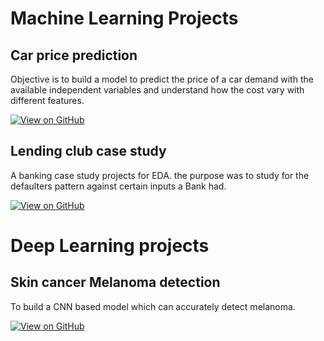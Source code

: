 # Machine Learning Projects 
## Car price prediction

Objective is to build a model to predict the price of a car demand with the available independent variables 
and understand how the cost vary with different features.

[![View on GitHub](https://img.shields.io/badge/GitHub-View_on_GitHub-blue?logo=GitHub)](https://github.com/gautamk2190/car_price_prediction)

## Lending club case study

A banking case study projects for EDA. 
the purpose was to study for the defaulters pattern against certain inputs a Bank had.

[![View on GitHub](https://img.shields.io/badge/GitHub-View_on_GitHub-blue?logo=GitHub)](https://github.com/gautamk2190/Lending-club-case-repository)

# Deep Learning projects
## Skin cancer Melanoma detection

To build a CNN based model which can accurately detect melanoma.

[![View on GitHub](https://img.shields.io/badge/GitHub-View_on_GitHub-blue?logo=GitHub)](https://github.com/gautamk2190/Skin_cancer_Melanoma_detection_project)
